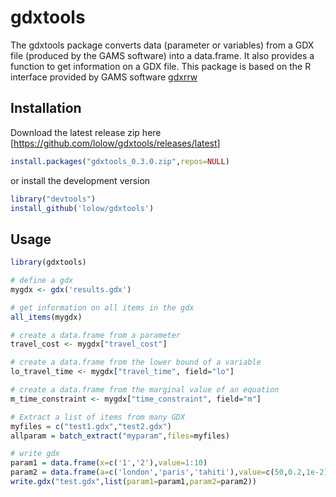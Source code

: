 # gdxtools

The gdxtools package converts data (parameter or variables) from a GDX file (produced by the GAMS software) into a data.frame. It also provides a function to get information on a GDX file. This package is based on the R interface provided by GAMS software [gdxrrw](http://support.gams.com/doku.php?id=gdxrrw:interfacing_gams_and_r)

## Installation

Download the latest release zip here [https://github.com/lolow/gdxtools/releases/latest]

```R
install.packages("gdxtools_0.3.0.zip",repos=NULL)
```

or install the development version

```R
library("devtools")
install_github('lolow/gdxtools')
```

## Usage

```R
library(gdxtools)

# define a gdx
mygdx <- gdx('results.gdx')

# get information on all items in the gdx
all_items(mygdx)

# create a data.frame from a parameter
travel_cost <- mygdx["travel_cost"]

# create a data.frame from the lower bound of a variable
lo_travel_time <- mygdx["travel_time", field="lo"]

# create a data.frame from the marginal value of an equation
m_time_constraint <- mygdx["time_constraint", field="m"]

# Extract a list of items from many GDX
myfiles = c("test1.gdx","test2.gdx")
allparam = batch_extract("myparam",files=myfiles)

# write gdx
param1 = data.frame(x=c('1','2'),value=1:10)
param2 = data.frame(a=c('london','paris','tahiti'),value=c(50,0.2,1e-2))
write.gdx("test.gdx",list(param1=param1,param2=param2))


```
